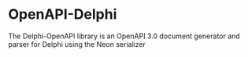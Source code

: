 # OpenAPI-Delphi
The Delphi-OpenAPI library is an OpenAPI 3.0 document generator and parser for Delphi using the Neon serializer
